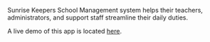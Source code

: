 Sunrise Keepers School Management system helps their teachers, administrators, and support staff streamline their daily duties.

A live demo of this app is located [here](https://skms.netlify.app/).